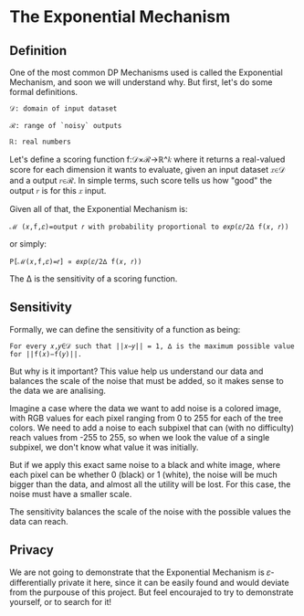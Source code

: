# The Exponential Mechanism

## Definition
One of the most common DP Mechanisms used is called the Exponential Mechanism, and soon we will understand why. But first, let's do some formal definitions.

```
𝒟: domain of input dataset

ℛ: range of `noisy` outputs

ℝ: real numbers
```
Let's define a scoring function f:𝒟×ℛ→ℝ^𝑘 where it returns a real-valued score for each dimension it wants to evaluate, given an input dataset 𝑥∈𝒟 and a output 𝑟∈ℛ. In simple terms, such score tells us how "good" the output 𝑟 is for this 𝑥 input.

Given all of that, the Exponential Mechanism is:
```
ℳ (𝑥,f,𝜀)=output 𝑟 with probability proportional to 𝑒𝑥𝑝⁡(𝜀/2∆ f(𝑥, 𝑟))
```

or simply:

```
P[ℳ(𝑥,f,𝜀)=𝑟] ∝ 𝑒𝑥𝑝⁡(𝜀/2∆ f(𝑥, 𝑟))
```

The ∆ is the sensitivity of a scoring function.

## Sensitivity
Formally, we can define the sensitivity of a function as being:
```
For every 𝑥,𝑦∈𝒟 such that ||𝑥−𝑦|| = 1, ∆ is the maximum possible value for ||f(𝑥)−f(𝑦)||.
```
But why is it important? This value help us understand our data and balances the scale of the noise that must be added, so it makes sense to the data we are analising.

Imagine a case where the data we want to add noise is a colored image, with RGB values for each pixel ranging from 0 to 255 for each of the tree colors. We need to add a noise to each subpixel that can (with no difficulty) reach values from -255 to 255, so when we look the value of a single subpixel, we don't know what value it was initially.

But if we apply this exact same noise to a black and white image, where each pixel can be whether 0 (black) or 1 (white), the noise will be much bigger than the data, and almost all the utility will be lost. For this case, the noise must have a smaller scale.

The sensitivity balances the scale of the noise with the possible values the data can reach.

## Privacy
We are not going to demonstrate that the Exponential Mechanism is 𝜀-differentially private it here, since it can be easily found and would deviate from the purpouse of this project. But feel encourajed to try to demonstrate yourself, or to search for it!